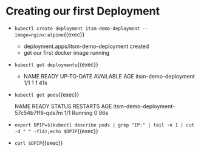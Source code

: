# Creating our first Deployment


* `kubectl create deployment itsm-demo-deployment --image=nginx:alpine`{{exec}}
	* deployment.apps/itsm-demo-deployment created
	* get our first docker image running 
* `kubectl get deployments`{{exec}}
	* NAME                   READY   UP-TO-DATE   AVAILABLE   AGE
	  itsm-demo-deployment   1/1     1            1           41s
* `kubectl get pods`{{exec}}

	NAME                                    READY   STATUS    RESTARTS   AGE
	itsm-demo-deployment-57c54b7ff9-qds7m    1/1     Running   0          86s

* `export DPIP=$(kubectl describe pods | grep "IP:" | tail -n 1 | cut -d " " -f14);echo $DPIP`{{exec}}
* `curl $DPIP`{{exec}}